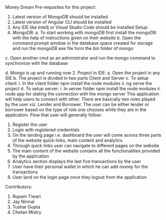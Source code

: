 Money Dream
Pre-requisites for this project:
1.	Latest version of MongoDB should be installed
2.	Latest version of Angular CLI should be installed
3.	Any IDE like IntelIj or Visual Studio Code should be installed
Setup:
1.	MongoDB: 
a.	To start working with mongoDB first install the mongoDB with the help of instructions given on their website
b.	Open the command prompt window in the database space created for storage and run the mongoDB exe file form the bin folder of mongo
 
c.	Open another cmd as an administrator and run the mongo command to synchronize with the database
 
d.	Mongo is up and running now
2.	Project in IDE:
a.	Open the project in any IDE
b.	The project is divided in two parts Client and Server
c.	To setup client:
i.	In the client folder npm install the node modules
ii.	ng serve the project
d.	To setup server:
i.	In server folder npm install the node modules
ii.	node app for stating the connection with the mongo server
This application will help users to connect with other. There are basically two roles played by the user viz. Lender and Borrower. The user can be either lender or borrower based on the type of role one chooses while they are in the application. 
Flow that user will generally follow:
1.	Register the user
2.	Login with registered credentials
3.	On the landing page i.e. dashboard the user will come across three parts of the website quick-links, main content and analytics
4.	Through quick links user can navigate to different pages on the website
5.	The main content of the website contains all the functionalities provided by the application
6.	Analytics section displays the last five transactions by the user
7.	User have their personal wallet in which he can add money for the transactions
8.	User land on the login page once they logout from the application

Contributors:
1.	Rupam Tiwari
2.	Jay Nirmal
3.	Tushar Gupta
4.	Chetan Mistry 
